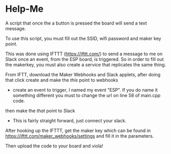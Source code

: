 # Help-Me

A script that once the a button is pressed the board will send a text message.

To use this script, you must fill out the SSID, wifi password and maker key point.

This was done using IFTTT (https://ifttt.com/) to send a message to me on Slack once an event, from the ESP board, is triggered. So in order to fill out the makerkey, you must also create a service that replicates the same thing.

From IFTT, download the Maker Webhooks and Slack applets, after doing that click create and 
make the *this* point to webhooks

- create an event to trigger, I named my event "ESP". If you do name it something different you must to change the url on line 58 of main.cpp code.


then make the *that* point to Slack

- This is fairly straight forward, just connect your slack.


After hooking up the IFTTT, get the maker key which can be found in https://ifttt.com/maker_webhooks/settings and fill it in the parameters.

Then upload the code to your board and viola!
